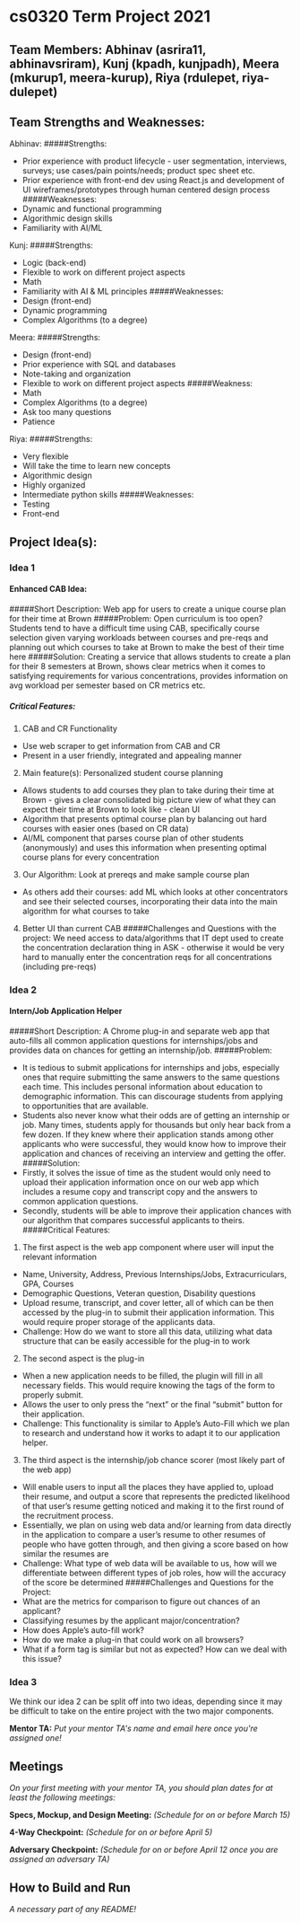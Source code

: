 # cs0320 Term Project 2021

## Team Members: Abhinav (asrira11, abhinavsriram), Kunj (kpadh, kunjpadh), Meera (mkurup1, meera-kurup), Riya (rdulepet, riya-dulepet)

## Team Strengths and Weaknesses:
Abhinav: 
#####Strengths: 
- Prior experience with product lifecycle - user segmentation, interviews, surveys; use cases/pain points/needs; product spec sheet etc.
- Prior experience with front-end dev using React.js and development of UI wireframes/prototypes through human centered design process
#####Weaknesses: 
- Dynamic and functional programming
- Algorithmic design skills
- Familiarity with AI/ML

Kunj: 
#####Strengths:
- Logic (back-end)
- Flexible to work on different project aspects
- Math
- Familiarity with AI & ML principles
#####Weaknesses:
- Design (front-end) 
- Dynamic programming
- Complex Algorithms (to a degree) 

Meera:
#####Strengths: 
- Design (front-end) 
- Prior experience with SQL and databases 
- Note-taking and organization
- Flexible to work on different project aspects
#####Weakness: 
- Math 
- Complex Algorithms (to a degree)
- Ask too many questions
- Patience 


Riya: 
#####Strengths:
- Very flexible 
- Will take the time to learn new concepts
- Algorithmic design
- Highly organized
- Intermediate python skills
#####Weaknesses:
- Testing
- Front-end

## Project Idea(s): 

### Idea 1

#### Enhanced CAB Idea: 
#####Short Description: Web app for users to create a unique course plan for their time at Brown
#####Problem: Open curriculum is too open? Students tend to have a difficult time using CAB, specifically course selection given varying workloads between courses and pre-reqs and planning out which courses to take at Brown to make the best of their time here
#####Solution: Creating a service that allows students to create a plan for their 8 semesters at Brown, shows clear metrics when it comes to satisfying requirements for various concentrations, provides information on avg workload per semester based on CR metrics etc.
##### Critical Features: 
1. CAB and CR Functionality
- Use web scraper to get information from CAB and CR
- Present in a user friendly, integrated and appealing manner
2. Main feature(s): Personalized student course planning
- Allows students to add courses they plan to take during their time at Brown - gives a clear consolidated big picture view of what they can expect their time at Brown to look like - clean UI
- Algorithm that presents optimal course plan by balancing out hard courses with easier ones (based on CR data)
- AI/ML component that parses course plan of other students (anonymously) and uses this information when presenting optimal course plans for every concentration
3. Our Algorithm: Look at prereqs and make sample course plan
- As others add their courses: add ML which looks at other concentrators and see their selected courses, incorporating their data into the main algorithm for what courses to take
4. Better UI than current CAB
#####Challenges and Questions with the project:
We need access to data/algorithms that IT dept used to create the concentration declaration thing in ASK - otherwise it would be very hard to manually enter the concentration reqs for all concentrations (including pre-reqs)

### Idea 2

#### Intern/Job Application Helper
#####Short Description: A Chrome plug-in and separate web app that auto-fills all common application questions for internships/jobs and provides data on chances for getting an internship/job.
#####Problem: 
- It is tedious to submit applications for internships and jobs, especially ones that require submitting the same answers to the same questions each time. This includes personal information about education to demographic information. This can discourage students from applying to opportunities that are available.
- Students also never know what their odds are of getting an internship or job. Many times, students apply for thousands but only hear back from a few dozen. If they knew where their application stands among other applicants who were successful, they would know how to improve their application and chances of receiving an interview and getting the offer. 
#####Solution:  
- Firstly, it solves the issue of time as the student would only need to upload their application information once on our web app which includes a resume copy and transcript copy and the answers to common application questions. 
- Secondly, students will be able to improve their application chances with our algorithm that compares successful applicants to theirs. 
#####Critical Features: 
1. The first aspect is the web app component where user will input the relevant information
- Name, University, Address, Previous Internships/Jobs, Extracurriculars, GPA, Courses
- Demographic Questions, Veteran question, Disability questions
- Upload resume, transcript, and cover letter, all of which can be then accessed by the plug-in to submit their application information. This would require proper storage of the applicants data. 
- Challenge: How do we want to store all this data, utilizing what data structure that can be easily accessible for the plug-in to work
2. The second aspect is the plug-in
- When a new application needs to be filled, the plugin will fill in all necessary fields. This would require knowing the tags of the form to properly submit. 
- Allows the user to only press the “next” or the final “submit” button for their application. 
- Challenge: This functionality is similar to Apple’s Auto-Fill which we plan to research and understand how it works to adapt it to our application helper. 
3. The third aspect is the internship/job chance scorer (most likely part of the web app)
- Will enable users to input all the places they have applied to, upload their resume, and output a score that represents the predicted likelihood of that user’s resume getting noticed and making it to the first round of the recruitment process. 
- Essentially, we plan on using web data and/or learning from data directly in the application to compare a user’s resume to other resumes of people who have gotten through, and then giving a score based on how similar the resumes are
- Challenge: What type of web data will be available to us, how will we differentiate between different types of job roles, how will the accuracy of the score be determined
#####Challenges and Questions for the Project: 
- What are the metrics for comparison to figure out chances of an applicant? 
- Classifying resumes by the applicant major/concentration? 
- How does Apple’s auto-fill work?
- How do we make a plug-in that could work on all browsers?
- What if a form tag is similar but not as expected? How can we deal with this issue? 


### Idea 3
We think our idea 2 can be split off into two ideas, depending since it may be difficult to take on the entire project with the two major components. 

**Mentor TA:** _Put your mentor TA's name and email here once you're assigned one!_

## Meetings
_On your first meeting with your mentor TA, you should plan dates for at least the following meetings:_

**Specs, Mockup, and Design Meeting:** _(Schedule for on or before March 15)_

**4-Way Checkpoint:** _(Schedule for on or before April 5)_

**Adversary Checkpoint:** _(Schedule for on or before April 12 once you are assigned an adversary TA)_

## How to Build and Run
_A necessary part of any README!_

